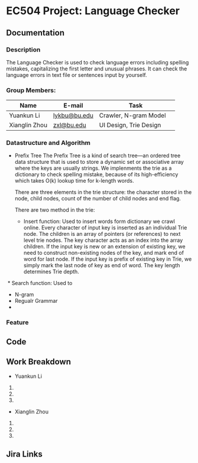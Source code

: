 # EC504 Project: Language Checker

## Documentation

### Description

The Language Checker is used to check language errors including spelling mistakes, capitalizing the first letter and unusual phrases. It can check the language errors in text file or sentences input by yourself.

### Group Members:

| Name          | E-mail      | Task                       |
| ------------- |-------------|----------------------------|
| Yuankun Li    | lykbu@bu.edu|  Crawler, N-gram Model     |
| Xianglin Zhou | zxl@bu.edu  |  UI Design, Trie Design    |


### Datastructure and Algorithm
* Prefix Tree
  The Prefix Tree is a kind of search tree—an ordered tree data structure that is used to store a dynamic set or associative array where the keys are usually strings. We implenments the trie as a dictionary to check spelling mistake, because of its high-efficiency which takes O(k) lookup time for k-length words. 
  
  There are three elements in the trie structure: the character stored in the node, child nodes, count of the number of child nodes and end flag. 
  
  There are two method in the trie: 
  
  * Insert function: Used to insert words form dictionary we crawl online. Every character of input key is inserted as an individual Trie node. The children is an array of pointers (or references) to next level trie nodes. The key character acts as an index into the array children. If the input key is new or an extension of existing key, we need to construct non-existing nodes of the key, and mark end of word for last node. If the input key is prefix of existing key in Trie, we simply mark the last node of key as end of word. The key length determines Trie depth. 
  
  * Search function: Used to 


  
* N-gram
* Regualr Grammar
*
### Feature



## Code



## Work Breakdown
* Yuankun Li

 1.
 2.
 3.
  
* Xianglin Zhou

 1.
 2.
 3.

## Jira Links

